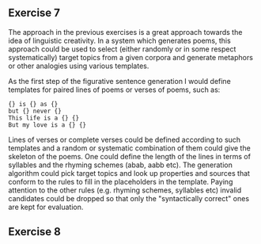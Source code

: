 Exercise 7
----------
The approach in the previous exercises is a great approach towards the idea of linguistic creativity. In a system which generates poems, this approach could be used to select (either randomly or in some respect systematically) target topics from a given corpora and generate metaphors or other analogies using various templates. 

As the first step of the figurative sentence generation I would define templates for paired lines of poems or verses of poems, such as: 

    {} is {} as {}
    but {} never {}
    This life is a {} {}
    But my love is a {} {}

Lines of verses or complete verses could be defined according to such templates and a random or systematic combination of them could give the skeleton of the poems. One could define the length of the lines in terms of syllables and the rhyming schemes (abab, aabb etc). The generation algorithm could pick target topics and look up properties and sources that conform to the rules to fill in the placeholders in the template. Paying attention to the other rules (e.g. rhyming schemes, syllables etc) invalid candidates could be dropped so that only the "syntactically correct" ones are kept for evaluation.

Exercise 8
----------